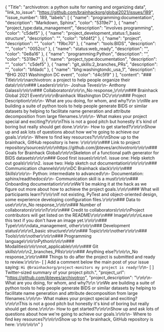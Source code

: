 {
  "Title": "archivotron: a python suite for naming and organizing data",
  "link_to_issue": "https://github.com/brainhackorg/global2021/issues/189",
  "issue_number": 189,
  "labels": [
    {
      "name": "programming:documentation",
      "description": "Markdown, Sphinx",
      "color": "5319e7"
    },
    {
      "name": "project_type:data_management",
      "description": "involves programming",
      "color": "c5def5"
    },
    {
      "name": "project_development_status:1_basic structure",
      "description": "",
      "color": "bfd4f2"
    },
    {
      "name": "project",
      "description": "",
      "color": "f9bc70"
    },
    {
      "name": "tools:BIDS",
      "description": "",
      "color": "0052cc"
    },
    {
      "name": "status:web_ready",
      "description": "",
      "color": "0e8a16"
    },
    {
      "name": "programming:Python",
      "description": "",
      "color": "5319e7"
    },
    {
      "name": "project_type:documentation",
      "description": "",
      "color": "c5def5"
    },
    {
      "name": "git_skills:2_branches_PRs",
      "description": "",
      "color": "bfdadc"
    },
    {
      "name": "bhg:washingtondc_usa_1",
      "description": "BHG 2021 Washington DC event",
      "color": "d4c5f9"
    }
  ],
  "content": "### Title\r\n\r\narchivotron: a project to help people organize their data\r\n\r\n### Leaders\r\n\r\n- Joshua Teves\r\n- Anthony Galassi\r\n\r\n### Collaborators\r\n\r\n_No response_\r\n\r\n### Brainhack Global 2021 Event\r\n\r\nBrainhack Washington DC\r\n\r\n### Project Description\r\n\r\n- What are you doing, for whom, and why?\r\n    \r\nWe are building a suite of python tools to help people generate BIDS or similar datasets by helping to facilitate name generation and attribute decomposition from large filenames.\r\n\r\n- What makes your project special and exciting?\r\n\r\nThis is not a good pitch but honestly it's kind of boring but really should get done.\r\n\r\n- How to get started?\r\n\r\nShow up and ask lots of questions about how we're going to achieve our goals.\r\n\r\n- Where to find key resources?\r\n\r\nShow up to the brainhack, GitHub repository is here: \r\n\r\n\r\n### Link to project repository/sources\r\n\r\nhttps://github.com/jbteves/archivotron\r\n\r\n### Goals for Brainhack Global\r\n\r\nSkeleton of a functional path generator for BIDS datasets\r\n\r\n### Good first issues\r\n\r\n1. issue one: Help sketch out goals\r\n\r\n2. issue two: Help sketch out documentation\r\n\r\n\r\n### Communication channels\r\n\r\nDC Brainhack slack\r\n\r\n### Skills\r\n\r\n- Python: intermediate to advanced\r\n- Documentation: sphinx/readthedocs\r\n- Communication skill is a must\r\n\r\n### Onboarding documentation\r\n\r\nWe'll be making it at the hack as we figure out more about how to achieve the project goals.\r\n\r\n### What will participants learn?\r\n\r\nIf not existing, PyTest and object-oriented design, some experience developing configuration files.\r\n\r\n### Data to use\r\n\r\n_No response_\r\n\r\n### Number of collaborators\r\n\r\n1\r\n\r\n### Credit to collaborators\r\n\r\nProject contributors will get listed on the README\r\n\r\n### Image\r\n\r\nLeave this text if you don't have an image yet.\r\n\r\n### Type\r\n\r\ndata_management, other\r\n\r\n### Development status\r\n\r\n1_basic structure\r\n\r\n### Topic\r\n\r\nother\r\n\r\n### Tools\r\n\r\nother\r\n\r\n### Programming language\r\n\r\nPython\r\n\r\n### Modalities\r\n\r\nnot_applicable\r\n\r\n### Git skills\r\n\r\n2_branches_PRs\r\n\r\n### Anything else?\r\n\r\n_No response_\r\n\r\n### Things to do after the project is submitted and ready to review.\r\n\r\n- [ ] Add a comment below the main post of your issue saying: `Hi @brainhackorg/project-monitors my project is ready!`\r\n- [ ] Twitter-sized summary of your project pitch.",
  "project_url": "https://github.com/jbteves/archivotron",
  "project_description": "\r\n\r\n- What are you doing, for whom, and why?\r\n    \r\nWe are building a suite of python tools to help people generate BIDS or similar datasets by helping to facilitate name generation and attribute decomposition from large filenames.\r\n\r\n- What makes your project special and exciting?\r\n\r\nThis is not a good pitch but honestly it's kind of boring but really should get done.\r\n\r\n- How to get started?\r\n\r\nShow up and ask lots of questions about how we're going to achieve our goals.\r\n\r\n- Where to find key resources?\r\n\r\nShow up to the brainhack, GitHub repository is here: \r\n\r\n\r\n"
}
